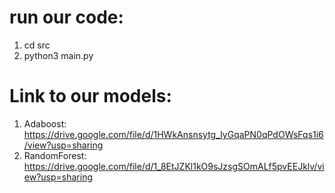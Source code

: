# run our code:

1. cd src
2. python3 main.py

# Link to our models:
1. Adaboost: https://drive.google.com/file/d/1HWkAnsnsytg_IyGqaPN0qPdOWsFqs1i6/view?usp=sharing
2. RandomForest: https://drive.google.com/file/d/1_8EtJZKl1kO9sJzsgSOmALf5pvEEJklv/view?usp=sharing